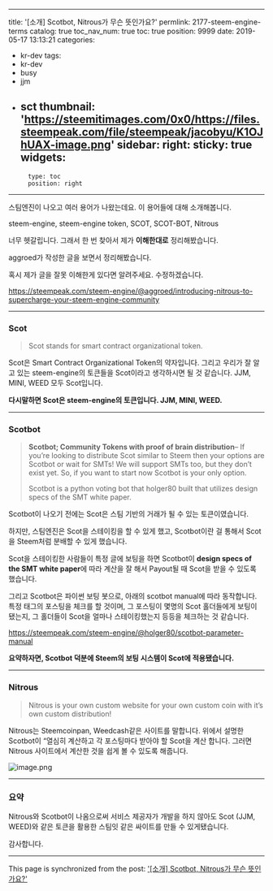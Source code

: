 
---
title: '[소개] Scotbot, Nitrous가 무슨 뜻인가요?'
permlink: 2177-steem-engine-terms
catalog: true
toc_nav_num: true
toc: true
position: 9999
date: 2019-05-17 13:13:21
categories:
- kr-dev
tags:
- kr-dev
- busy
- jjm
- sct
thumbnail: 'https://steemitimages.com/0x0/https://files.steempeak.com/file/steempeak/jacobyu/K1OJhUAX-image.png'
sidebar:
    right:
        sticky: true
widgets:
    -
        type: toc
        position: right
---


<p>스팀엔진이 나오고 여러 용어가 나왔는데요. 이 용어들에 대해 소개해봅니다.</p>
<p>steem-engine, steem-engine token, SCOT, SCOT-BOT, Nitrous</p>
<p>너무 헷갈립니다. 그래서 한 번 찾아서 제가 <strong>이해한대로</strong> 정리해봤습니다.</p>

aggroed가 작성한 글을 보면서 정리해봤습니다.

<p>혹시 제가 글을 잘못 이해한게 있다면 알려주세요. 수정하겠습니다.</p>
<p><a href="https://steempeak.com/steem-engine/@aggroed/introducing-nitrous-to-supercharge-your-steem-engine-community">https://steempeak.com/steem-engine/@aggroed/introducing-nitrous-to-supercharge-your-steem-engine-community</a></p>
<hr />
<h3>Scot</h3>
<blockquote><p>Scot stands for smart contract organizational token.</p></blockquote>
<p>Scot은 Smart Contract Organizational Token의 약자입니다. 그리고 우리가 잘 알고 있는 steem-engine의 토큰들을 Scot이라고 생각하시면 될 것 같습니다. JJM, MINI, WEED 모두 Scot입니다.</p>
<p><strong>다시말하면 Scot은 steem-engine의 토큰입니다. JJM, MINI, WEED.</strong></p>
<hr />
<h3>Scotbot</h3>
<blockquote><p><strong>Scotbot; Community Tokens with proof of brain distribution</strong>– If you’re looking to distribute Scot similar to Steem then your options are Scotbot or wait for SMTs! We will support SMTs too, but they don’t exist yet. So, if you want to start now Scotbot is your only option.</p>
<p>Scotbot is a python voting bot that holger80 built that utilizes design specs of the SMT white paper.</p></blockquote>
<p>Scotbot이 나오기 전에는 Scot은 스팀 기반의 거래가 될 수 있는 토큰이였습니다.</p>
<p>하지만, 스팀엔진은 Scot을 스테이킹을 할 수 있게 했고, Scotbot이란 걸 통해서 Scot을 Steem처럼 분배할 수 있게 했습니다.</p>
<p>Scot을 스테이킹한 사람들이 특정 글에 보팅을 하면 Scotbot이 <strong>design specs of the SMT white paper</strong>에 따라 계산을 잘 해서 Payout될 때 Scot을 받을 수 있도록 했습니다.</p>
<p>그리고 Scotbot은 파이썬 보팅 봇으로, 아래의 scotbot manual에 따라 동작합니다. 특정 태그의 포스팅을 체크를 할 것이며, 그 포스팅이 몇명의 Scot 홀더들에게 보팅이 됐는지, 그 홀더들이 Scot을 얼마나 스테이킹했는지 등등을 체크하는 것 같습니다.</p>
<p><a href="https://steempeak.com/steem-engine/@holger80/scotbot-parameter-manual">https://steempeak.com/steem-engine/@holger80/scotbot-parameter-manual</a></p>
<p><strong>요약하자면, Scotbot 덕분에 Steem의 보팅 시스템이 Scot에 적용됐습니다.</strong></p>

<hr />
<h3>Nitrous</h3>
<blockquote><p>Nitrous is your own custom website for your own custom coin with it’s own custom distribution!</p></blockquote>
<p>Nitrous는 Steemcoinpan, Weedcash같은 사이트를 말합니다. 위에서 설명한 Scotbot이 “열심히 계산하고 각 포스팅마다 받아야 할 Scot을 계산 합니다. 그러면 Nitrous 사이트에서 계산한 것을 쉽게 볼 수 있도록 해줍니다.</p>
<p><img src="https://steemitimages.com/0x0/https://files.steempeak.com/file/steempeak/jacobyu/K1OJhUAX-image.png" alt="image.png" /></p>
<hr />
<h3>요약</h3>
<p>Nitrous와 Scotbot이 나옴으로써  서비스 제공자가 개발을 하지 않아도 Scot (JJM, WEED)와 같은 토큰을 활용한 스팀잇 같은 싸이트를 만들 수 있게됐습니다.</p>

<p>감사합니다.</p>


- - -

This page is synchronized from the post: ['[소개] Scotbot, Nitrous가 무슨 뜻인가요?'](https://steemit.com/@jacobyu/2177-steem-engine-terms)
